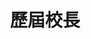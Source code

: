 ---
title: 歷屆校長
lastmod: 2019-01-28
layout: principal
japan: 
  - name: 1錦織喜與志
    title: 日治時期第1任校長
    time: 民國10-11年(西元1921-1922年，大正10-11年)
    term: 1年
    school_name: 草山公學校坪頂分離教室
    description: 錦織喜與志為日本福島人，大正6年到職，原為學校教諭，草山公學校在民國10年(西元1921年，大正10年)成立於合誠宮私塾「紅壇」，命名為「草山公學校坪頂分離教室」後，升職成為學校長(校長)。
    image: /images/uploads/principal/principal-j1.jpg
  - name: 橫田友親
    title: 日治時期第2任校長
    time: 民國11-12年(西元1922-1923年，大正11-12年)
    term: 2年
    school_name: 草山公學校坪頂分教場
    description: 橫田友親為日本愛媛人，民國11年(西元1922年，大正11年)4月1日成為草山公學校的分校，改稱「草山公學校坪頂分教場」。
    image: /images/uploads/principal/principal-j2.jpg
  - name: 高橋重吉
    title: 日治時期第3任校長
    time: 民國12-17年(西元1923-1928年，大正13年-昭和3年)
    term: 5年
    school_name: 草山公學校坪頂分教場
    description: 高橋重吉為日本新瀉人。
    image: /images/uploads/principal/principal-j3.jpg
  - name: 大仁田豐藏
    title: 日治時期第4任校長
    time: 民國18-26年(西元1929-1937年，昭和4年-昭和12年)
    term: 9年
    school_name: 草山公學校坪頂分教場
    description: 大仁田豐藏為日本熊本人，為校史上任期最長的校長。
    image: /images/uploads/principal/principal-j4.jpg
  - name: 谷山茂
    title: 日治時期第5任校長
    time: 民國27年(西元1938，昭和13年)
    term: 1年
    school_name: 草山公學校坪頂分教場
    description: 谷山茂為日本廣島人，民國27年(西元1938年，昭和13年) 校地遷至「金面仔」校地現址。。
    image: /images/uploads/principal/principal-j5.jpg
  - name: 佐々島秀二
    title: 日治時期第6任校長
    time: 民國28年(西元1939，昭和14年)
    term: 1年
    school_name: 草山公學校坪頂分教場
    description: ''
    image: /images/uploads/principal/principal-j6.jpg
  - name: 相原譽三郎
    title: 日治時期第7任校長
    time: 民國29-33年(西元1940-1944年，昭和15-19年)
    term: 5年
    school_name: 草山公學校坪頂分教場、草山國民學校坪頂分教場
    description: 相原譽三郎為日本兵庫人，民國30年(西元1941年，昭和16年) 由公學校改制為國民學校，學校改稱「草山國民學校坪頂分教場」。
    image: /images/uploads/principal/principal-j7.jpg
  - name: 清水文三郎
    title: 日治時期第8任校長
    time: 民國34年(西元1945年，昭和20年)
    term: 1年
    school_name: 草山國民學校坪頂分教場
    description: 清水文三郎為日本佐賀人，日治時代最後一任校長。
    image: /images/uploads/principal/principal-j8.jpg
curator:
  

now:
  - name: 許乾元
    title: 光復之後第1任校長
    time: 民國34-38年(西元1945-1949年)
    term: 4年
    school_name: 台北縣士林鎮平等國民學校
    description: >-
      民國35年(西元1946年)
      臺灣光復後，學校改稱「臺北縣士林鎮平等國民學校」，許乾元校長為學校首任校長。學校於民國35年4月才正式獨立成為六班規模之學校。
    image: /images/uploads/principal/principal-01.jpg
  - name: 胡寶炬
    title: 第2任校長(局派)
    time: 民國38-43年(西元1949-1954年)
    term: 5年
    school_name: 草山管理局士林鎮平等國民學校、陽明山管理局士林鎮平等國民學校
    description: 民國38年(西元1949年) 學校改稱「草山管理局士林鎮平等國民學校」，民國39年(西元1950年) 學校改稱「陽明山管理局士林鎮平等國民學校」。
    image: /images/uploads/principal/principal-02.jpg
  - name: 諸忠
    title: 第3任校長(局派)
    time: 民國43-45年(西元1954-1956年)
    term: 3年
    school_name: 陽明山管理局士林鎮平等國民學校
    description: ''
    image: /images/uploads/principal/principal-03.jpg
  - name: 彭文淼
    title: 第4任校長(局派)
    time: 民國45-51年(西元1956-1962年)
    term: 7年
    school_name: 陽明山管理局士林鎮平等國民學校
    description: 增設溪山分校
    image: /images/uploads/principal/principal-04.jpg
  - name: 李榮華
    title: 第5任校長(局派)
    time: 民國51-54年(西元1962-1965年)
    term: 4年
    school_name: 陽明山管理局士林鎮平等國民學校
    description: 溪山分校獨立，彭文淼校長調往該分校擔任校長
    image: /images/uploads/principal/principal-05.jpg
  - name: 孫國華
    title: 第6任校長(代理校長)
    time: 民國54-55年(西元1965-1966年)
    term: 1年
    school_name: 陽明山管理局士林鎮平等國民學校
    description: 孫國華代理校長原為教導主任。
    image: /images/uploads/principal/principal-06.jpg
  - name: 樂光敏
    title: 第7任校長(代理校長)
    time: 民國55-56年(西元1966-1967年)
    term: 1年
    school_name: 陽明山管理局士林鎮平等國民學校
    description: 樂光敏代理校長原為教導主任。
    image: /images/uploads/principal/principal-07.jpg
  - name: 胡寶炬
    title: 第8任校長(局派)
    time: 民國56-62年(西元1967-1973年)
    term: 6年
    school_name: 陽明山管理局士林鎮平等國民學校、陽明山管理局士林區平等國民小學
    description: 第二次回到學校擔任校長，民國58年(西元1969年) 學校改稱「陽明山管理局士林區平等國民小學」。
    image: /images/uploads/principal/principal-08.jpg
  - name: 陳如岳
    title: 第9任校長(局派)
    time: 民國62-65年(西元1973-1976年)
    term: 3年
    school_name: 陽明山管理局平等國民學校、臺北市士林區平等國民小學
    description: 民國63年(西元1974年) 學校改稱「臺北市士林區平等國民小學」。
    image: /images/uploads/principal/principal-09.jpg
  - name: 黃清一
    title: 第10任校長(市派)
    time: 民國65-69年(西元1976-1980年)
    term: 3年
    school_name: 臺北市士林區平等國民小學
    description: 民國67年，由督學徐建功作詞，黃清一校長作曲，完成平等校歌。
    image: /images/uploads/principal/principal-10.jpg
  - name: 周乃文
    title: 第11任校長(市派)
    time: 民國69-72年(西元1970-1983年)
    term: 3年
    school_name: 臺北市士林區平等國民小學
    description: ''
    image: /images/uploads/principal/principal-11.jpg
  - name: 陳文欽
    title: 第12任校長(市派)
    time: 民國72-75年(西元1983-1986年)
    term: 3年
    school_name: 臺北市士林區平等國民小學
    description: ''
    image: /images/uploads/principal/principal-12.jpg
  - name: 楊宗憲
    title: 第13任校長(市派)
    time: 民國75-80年(西元1986-1991年)
    term: 5年
    school_name: 臺北市士林區平等國民小學
    description: 民國76年8月附設幼稚園成立、民國77年3月巧宛然掌中戲團成立、民國77年5月游泳池完工啟用。
    image: /images/uploads/principal/principal-13.jpg
  - name: 黃明珠
    title: 第14任校長(市派)
    time: 民國80-83年(西元1991-1994年)
    term: 3年
    school_name: 臺北市士林區平等國民小學
    description: ''
    image: /images/uploads/principal/principal-14.jpg
  - name: 林淑梅
    title: 第15任校長(市派)
    time: 民國83-86年(西元1994-1997年)
    term: 3年
    school_name: 臺北市士林區平等國民小學
    description: ''
    image: /images/uploads/principal/principal-15.jpg
  - name: 廖金春
    title: 第16任校長(市派)
    time: 民國86-90年(西元1997-2001年)
    term: 4年
    school_name: 臺北市士林區平等國民小學
    description: ''
    image: /images/uploads/principal/principal-16.jpg
  - name: 翁繩玉
    title: 第17任校長(遴選)
    time: 民國90-96年(西元2001-2007年)
    term: 6年
    school_name: 臺北市士林區平等國民小學
    description: ''
    image: /images/uploads/principal/principal-17.jpg
  - name: 陳金山
    title: 第18任校長(遴選)
    time: 民國96-101年(西元2007-2012年)
    term: 5年
    school_name: 臺北市士林區平等國民小學
    description: ''
    image: /images/uploads/principal/principal-18.jpg
  - name: 梁靜珊
    title: 第19任校長(遴選)
    time: 民國101-105年(西元2012-2016年)
    term: 4年
    school_name: 臺北市士林區平等國民小學
    description: ''
    image: /images/uploads/principal/principal-19.jpg
  - name: 黎季昊
    title: 第20任校長(遴選)
    time: 民國105年8月1日-迄今(西元2016年8月1日-迄今)
    term: 4年
    school_name: 臺北市士林區平等國民小學
    description: ''
    image: /images/uploads/principal/principal-20.jpg


---